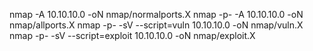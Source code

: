 nmap -A 10.10.10.0 -oN nmap/normalports.X
nmap -p- -A 10.10.10.0 -oN nmap/allports.X
nmap -p- -sV --script=vuln 10.10.10.0 -oN nmap/vuln.X
nmap -p- -sV --script=exploit 10.10.10.0 -oN nmap/exploit.X
